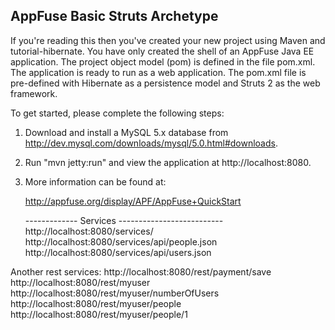 AppFuse Basic Struts Archetype
--------------------------------------------------------------------------------
If you're reading this then you've created your new project using Maven and
tutorial-hibernate.  You have only created the shell of an AppFuse Java EE
application.  The project object model (pom) is defined in the file pom.xml.
The application is ready to run as a web application. The pom.xml file is
pre-defined with Hibernate as a persistence model and Struts 2 as the web
framework.

To get started, please complete the following steps:

1. Download and install a MySQL 5.x database from 
   http://dev.mysql.com/downloads/mysql/5.0.html#downloads.

2. Run "mvn jetty:run" and view the application at http://localhost:8080.

3. More information can be found at:

   http://appfuse.org/display/APF/AppFuse+QuickStart
   
   ------------- Services --------------------------
   http://localhost:8080/services/
   http://localhost:8080/services/api/people.json
   http://localhost:8080/services/api/users.json
   
Another rest services:
http://localhost:8080/rest/payment/save
http://localhost:8080/rest/myuser
http://localhost:8080/rest/myuser/numberOfUsers
http://localhost:8080/rest/myuser/people
http://localhost:8080/rest/myuser/people/1